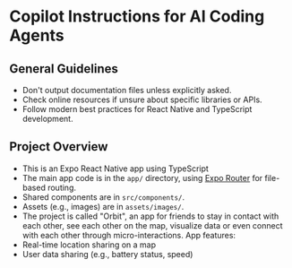 # Copilot Instructions for AI Coding Agents

## General Guidelines
- Don't output documentation files unless explicitly asked.
- Check online resources if unsure about specific libraries or APIs.
- Follow modern best practices for React Native and TypeScript development.

## Project Overview
- This is an Expo React Native app using TypeScript
- The main app code is in the `app/` directory, using [Expo Router](https://docs.expo.dev/router/introduction) for file-based routing.
- Shared components are in `src/components/`.
- Assets (e.g., images) are in `assets/images/`.
- The project is called "Orbit", an app for friends to stay in contact with each other, see each other on the map, visualize data or even connect with each other through micro-interactions.
App features:
- Real-time location sharing on a map
- User data sharing (e.g., battery status, speed)